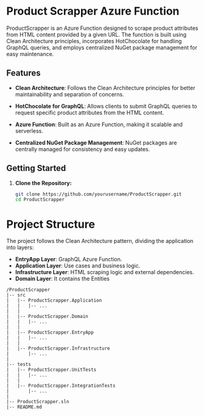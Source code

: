 # Product Scrapper Azure Function

ProductScrapper is an Azure Function designed to scrape product attributes from HTML content provided by a given URL. The function is built using Clean Architecture principles, incorporates HotChocolate for handling GraphQL queries, and employs centralized NuGet package management for easy maintenance.

## Features

- **Clean Architecture**: Follows the Clean Architecture principles for better maintainability and separation of concerns.

- **HotChocolate for GraphQL**: Allows clients to submit GraphQL queries to request specific product attributes from the HTML content.

- **Azure Function**: Built as an Azure Function, making it scalable and serverless.

- **Centralized NuGet Package Management**: NuGet packages are centrally managed for consistency and easy updates.

## Getting Started

1. **Clone the Repository:**

   ```bash
   git clone https://github.com/yourusername/ProductScrapper.git
   cd ProductScrapper

# Project Structure

The project follows the Clean Architecture pattern, dividing the application into layers:

- **EntryApp Layer**: GraphQL Azure Function.
- **Application Layer**: Use cases and business logic.
- **Infrastructure Layer**: HTML scraping logic and external dependencies.
- **Domain Layer**: It contains the Entities

```plaintext
/ProductScrapper
|-- src
|   |-- ProductScrapper.Application
|   |   |-- ...
|   |
|   |-- ProductScrapper.Domain
|   |   |-- ...
|   |
|   |-- ProductScrapper.EntryApp
|   |   |-- ...
|   |
|   |-- ProductScrapper.Infrastructure
|       |-- ...
|
|-- tests
|   |-- ProductScrapper.UnitTests
|   |   |-- ...
|   |
|   |-- ProductScrapper.IntegrationTests
|       |-- ...
|
|-- ProductScrapper.sln
|-- README.md


